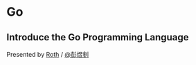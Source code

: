 # Go
## Introduce the Go Programming Language

Presented by [Roth][personal site]</a> / [@彭煜釗][twitter]

[personal site]: https://github.com/roth1002
[twitter]: https://twitter.com/roth1002